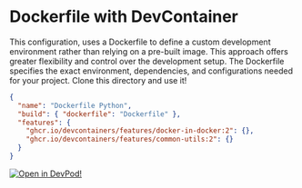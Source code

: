 # Dockerfile with DevContainer

This configuration, uses a Dockerfile to define a custom development environment rather than relying on a pre-built image. This approach offers greater flexibility and control over the development setup. The Dockerfile specifies the exact environment, dependencies, and configurations needed for your project. Clone this directory and use it!

```json
{
  "name": "Dockerfile Python",
  "build": { "dockerfile": "Dockerfile" },
  "features": {
    "ghcr.io/devcontainers/features/docker-in-docker:2": {},
    "ghcr.io/devcontainers/features/common-utils:2": {}
  }
}
```

[![Open in DevPod!](https://devpod.sh/assets/open-in-devpod.svg)](https://devpod.sh/open#https://github.com/loft-sh/devpod-templates@subpath:dockerfile-devcontainer)